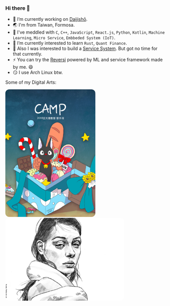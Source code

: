 ### Hi there 👋
- 🔭 I’m currently working on [Daijishō](https://github.com/TapiocaFox/Daijishou).
- 🌏 I'm from Taiwan, Formosa.
- 🧐 I've meddled with `C`, `C++`, `JavaScript`, `React.js`, `Python`, `Kotlin`, `Machine Learning`, `Micro Service`, `Embbeded System (IoT)`.
- 🌱 I’m currently interested to learn `Rust`, `Quant Finance`. 
- 🌱 Also I was interested to build a [Service System](https://github.com/NoXerve/NoXerve). But got no time for that currently.
- ⚡ You can try the [Reversi](https://nooxy.org/noversi) powered by ML and service framework made by me. 😄 
- 😏 I use Arch Linux btw.

Some of my Digital Arts:

<img src="/imgs/manual_cover.png" height="400" style="border-radius:12px"> <img src="/imgs/the_snake.PNG" height="260" style="border-radius:12px"> 

<!-- ![](/imgs/the_snake.PNG) -->

<!--
**TapiocaFox/TapiocaFox** is a ✨ _special_ ✨ repository because its `README.md` (this file) appears on your GitHub profile.

Here are some ideas to get you started:

- 🔭 I’m currently working on ...
- 🌱 I’m currently learning ...
- 👯 I’m looking to collaborate on ...
- 🤔 I’m looking for help with ...
- 💬 Ask me about ...
- 📫 How to reach me: ...
- 😄 Pronouns: ...
- ⚡ Fun fact: ...
-->
